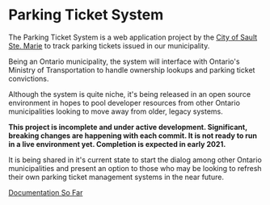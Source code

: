 # Parking Ticket System

The Parking Ticket System is a web application project by the
[City of Sault Ste. Marie](https://saultstemarie.ca/)
to track parking tickets issued in our municipality.

Being an Ontario municipality, the system will interface with
Ontario's Ministry of Transportation to handle ownership lookups
and parking ticket convictions.

Although the system is quite niche, it's being released in an open source environment
in hopes to pool developer resources from other Ontario municipalities
looking to move away from older, legacy systems.

**This project is incomplete and under active development.
Significant, breaking changes are happening with each commit.
It is not ready to run in a live environment yet.
Completion is expected in early 2021.**

It is being shared in it's current state to start the dialog among
other Ontario municipalities and present an option to those who may be looking
to refresh their own parking ticket management systems in the near future.

[Documentation So Far](/docs)
